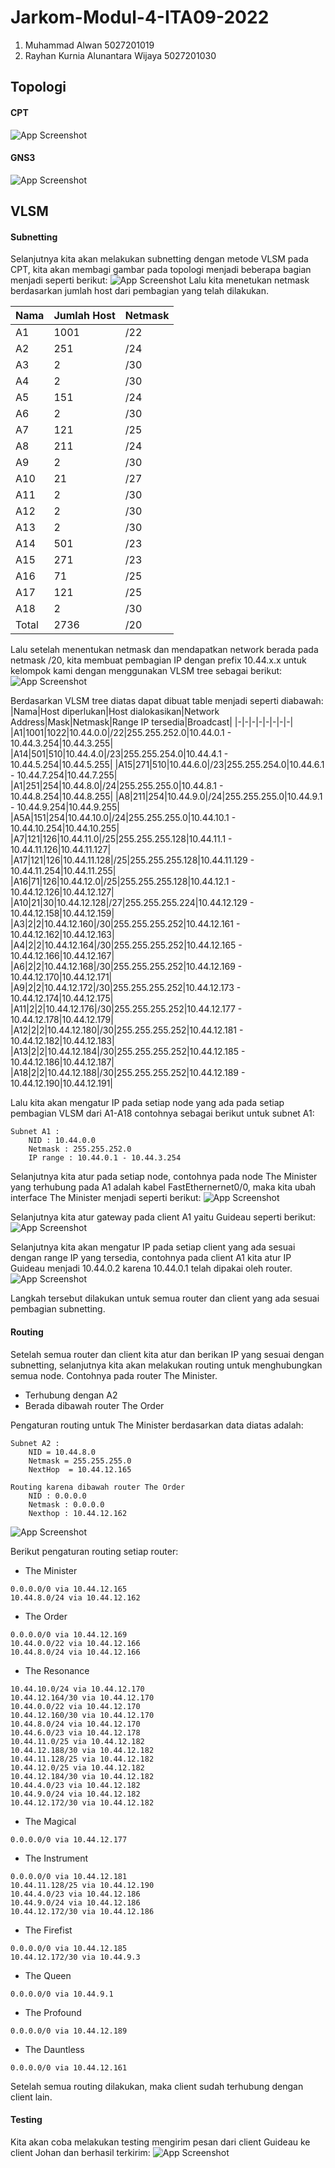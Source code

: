 
# Jarkom-Modul-4-ITA09-2022
1. Muhammad Alwan 5027201019
2. Rayhan Kurnia Alunantara Wijaya 5027201030


## Topologi
#### CPT
![App Screenshot](https://archive.org/download/modul4/tCPT.png)
#### GNS3
![App Screenshot](https://archive.org/download/tGNS3/tGNS3.png)
## VLSM
#### Subnetting
Selanjutnya kita akan melakukan subnetting dengan metode VLSM pada CPT, kita akan membagi gambar pada
topologi menjadi beberapa bagian menjadi seperti berikut: 
![App Screenshot](https://archive.org/download/cisco-packet-tracer-c-users-lenovo-one-drive-dokumen-t-3-mp-jkm-mod-4-jarkom-mod/Screenshot%202022-11-23%20190624.png)
Lalu kita menetukan netmask berdasarkan jumlah host dari pembagian yang telah dilakukan.

| Nama  | Jumlah Host | Netmask |
| ------------- | ------------- | ------------- | 
| A1 | 1001  | /22  |
| A2  | 251 | /24 |
| A3  | 2  | /30 |
| A4 | 2 | /30 |
| A5  | 151 | /24  |
| A6  | 2  | /30  |
| A7 | 121 | /25 |
| A8  | 211 | /24  |
| A9 | 2  | /30 |
| A10  | 21 | /27  |
| A11  | 2  | /30  |
| A12  | 2  | /30 |
| A13  | 2  | /30  |
| A14  | 501  | /23  |
| A15  | 271  | /23 |
| A16  | 71 | /25 |
| A17  | 121 | /25 |
| A18 | 2  | /30  |
| Total | 2736  | /20 |

Lalu setelah menentukan netmask dan mendapatkan network berada pada netmask /20, kita 
membuat pembagian IP dengan prefix 10.44.x.x untuk kelompok kami dengan menggunakan VLSM tree sebagai berikut:
![App Screenshot](https://archive.org/download/cisco-packet-tracer-c-users-lenovo-one-drive-dokumen-t-3-mp-jkm-mod-4-jarkom-mod/VLSM_TREE.png)

Berdasarkan VLSM tree diatas dapat dibuat table menjadi seperti diabawah:
|Nama|Host diperlukan|Host dialokasikan|Network Address|Mask|Netmask|Range IP tersedia|Broadcast|
|-|-|-|-|-|-|-|-|
|A1|1001|1022|10.44.0.0|/22|255.255.252.0|10.44.0.1 - 10.44.3.254|10.44.3.255|
|A14|501|510|10.44.4.0|/23|255.255.254.0|10.44.4.1 - 10.44.5.254|10.44.5.255|
|A15|271|510|10.44.6.0|/23|255.255.254.0|10.44.6.1 - 10.44.7.254|10.44.7.255|
|A1|251|254|10.44.8.0|/24|255.255.255.0|10.44.8.1 - 10.44.8.254|10.44.8.255|
|A8|211|254|10.44.9.0|/24|255.255.255.0|10.44.9.1 - 10.44.9.254|10.44.9.255|
|A5A|151|254|10.44.10.0|/24|255.255.255.0|10.44.10.1 - 10.44.10.254|10.44.10.255|
|A7|121|126|10.44.11.0|/25|255.255.255.128|10.44.11.1 - 10.44.11.126|10.44.11.127|
|A17|121|126|10.44.11.128|/25|255.255.255.128|10.44.11.129 - 10.44.11.254|10.44.11.255|
|A16|71|126|10.44.12.0|/25|255.255.255.128|10.44.12.1 - 10.44.12.126|10.44.12.127|
|A10|21|30|10.44.12.128|/27|255.255.255.224|10.44.12.129 - 10.44.12.158|10.44.12.159|
|A3|2|2|10.44.12.160|/30|255.255.255.252|10.44.12.161 - 10.44.12.162|10.44.12.163|
|A4|2|2|10.44.12.164|/30|255.255.255.252|10.44.12.165 - 10.44.12.166|10.44.12.167|
|A6|2|2|10.44.12.168|/30|255.255.255.252|10.44.12.169 - 10.44.12.170|10.44.12.171|
|A9|2|2|10.44.12.172|/30|255.255.255.252|10.44.12.173 - 10.44.12.174|10.44.12.175|
|A11|2|2|10.44.12.176|/30|255.255.255.252|10.44.12.177 - 10.44.12.178|10.44.12.179|
|A12|2|2|10.44.12.180|/30|255.255.255.252|10.44.12.181 - 10.44.12.182|10.44.12.183|
|A13|2|2|10.44.12.184|/30|255.255.255.252|10.44.12.185 - 10.44.12.186|10.44.12.187|
|A18|2|2|10.44.12.188|/30|255.255.255.252|10.44.12.189 - 10.44.12.190|10.44.12.191|

Lalu kita akan mengatur IP pada setiap node yang ada pada setiap pembagian VLSM dari A1-A18
contohnya sebagai berikut untuk subnet A1:
```
Subnet A1 : 
    NID : 10.44.0.0
    Netmask : 255.255.252.0
    IP range : 10.44.0.1 - 10.44.3.254
```
Selanjutnya kita atur pada setiap node, contohnya pada node The Minister yang terhubung pada A1 adalah
kabel FastEthernernet0/0, maka kita ubah interface The Minister menjadi seperti berikut:
![App Screenshot](https://archive.org/download/cisco-packet-tracer-c-users-lenovo-one-drive-dokumen-t-3-mp-jkm-mod-4-jarkom-mod/The%20Minister%2011_25_2022%201_25_54%20PM.png)

Selanjutnya kita atur gateway pada client A1 yaitu Guideau seperti berikut:
![App Screenshot](https://archive.org/download/cisco-packet-tracer-c-users-lenovo-one-drive-dokumen-t-3-mp-jkm-mod-4-jarkom-mod/Guideau%20%281000%20Host%29%2011_25_2022%201_29_06%20PM.png)

Selanjutnya kita akan mengatur IP pada setiap client yang ada sesuai dengan range IP yang tersedia, contohnya pada client A1 kita atur IP
Guideau menjadi 10.44.0.2 karena 10.44.0.1 telah dipakai oleh router.
![App Screenshot](https://archive.org/download/cisco-packet-tracer-c-users-lenovo-one-drive-dokumen-t-3-mp-jkm-mod-4-jarkom-mod/Guideau%20%281000%20Host%29%2011_25_2022%201_29_19%20PM.png)

Langkah tersebut dilakukan untuk semua router dan client yang ada sesuai pembagian subnetting.

#### Routing
Setelah semua router dan client kita atur dan berikan IP yang sesuai dengan subnetting, selanjutnya kita
akan melakukan routing untuk menghubungkan semua node.
Contohnya pada router The Minister.

- Terhubung dengan A2
- Berada dibawah router The Order

Pengaturan routing untuk The Minister berdasarkan data diatas adalah:
```
Subnet A2 :
    NID = 10.44.8.0
    Netmask = 255.255.255.0
    NextHop  = 10.44.12.165

Routing karena dibawah router The Order
    NID : 0.0.0.0
    Netmask : 0.0.0.0
    Nexthop : 10.44.12.162
```
![App Screenshot](https://archive.org/download/cisco-packet-tracer-c-users-lenovo-one-drive-dokumen-t-3-mp-jkm-mod-4-jarkom-mod/The%20Minister%2011_25_2022%201_43_59%20PM.png)

Berikut pengaturan routing setiap router:

- The Minister
```
0.0.0.0/0 via 10.44.12.165
10.44.8.0/24 via 10.44.12.162
```
- The Order
```
0.0.0.0/0 via 10.44.12.169
10.44.0.0/22 via 10.44.12.166
10.44.8.0/24 via 10.44.12.166
```
- The Resonance
```
10.44.10.0/24 via 10.44.12.170
10.44.12.164/30 via 10.44.12.170
10.44.0.0/22 via 10.44.12.170
10.44.12.160/30 via 10.44.12.170
10.44.8.0/24 via 10.44.12.170
10.44.6.0/23 via 10.44.12.178
10.44.11.0/25 via 10.44.12.182
10.44.12.188/30 via 10.44.12.182
10.44.11.128/25 via 10.44.12.182
10.44.12.0/25 via 10.44.12.182
10.44.12.184/30 via 10.44.12.182
10.44.4.0/23 via 10.44.12.182
10.44.9.0/24 via 10.44.12.182
10.44.12.172/30 via 10.44.12.182
```
- The Magical
```
0.0.0.0/0 via 10.44.12.177
```
- The Instrument
```
0.0.0.0/0 via 10.44.12.181
10.44.11.128/25 via 10.44.12.190
10.44.4.0/23 via 10.44.12.186
10.44.9.0/24 via 10.44.12.186
10.44.12.172/30 via 10.44.12.186
```
- The Firefist
```
0.0.0.0/0 via 10.44.12.185
10.44.12.172/30 via 10.44.9.3
```
- The Queen
```
0.0.0.0/0 via 10.44.9.1
```
- The Profound
```
0.0.0.0/0 via 10.44.12.189
```
- The Dauntless
```
0.0.0.0/0 via 10.44.12.161
```

Setelah semua routing dilakukan, maka client sudah terhubung dengan client lain.

#### Testing

Kita akan coba melakukan testing mengirim pesan dari client Guideau ke client Johan dan berhasil terkirim:
![App Screenshot](https://archive.org/download/cisco-packet-tracer-c-users-lenovo-one-drive-dokumen-t-3-mp-jkm-mod-4-jarkom-mod/Cisco%20Packet%20Tracer%20-%20C__Users_lenovo_OneDrive_Dokumen_T3MP_JKM_mod4_JARKOM-MODUL-4-ITA09-2022.pkt%2011_25_2022%201_52_39%20PM.png)

